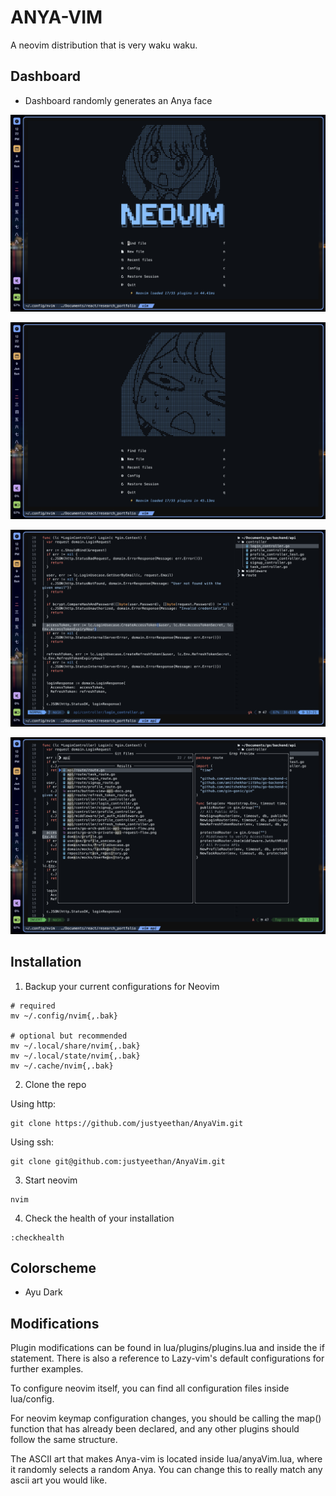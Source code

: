 # ANYA-VIM

A neovim distribution that is very waku waku.

## Dashboard

- Dashboard randomly generates an Anya face

![Main Dashboard](./assets/anyavim.png)

![Dashboard smirk](./assets/anyavim2.png)

![Dashboard happy](./assets/Editor.png)

![Dashboard happy](./assets/Usage.png)

## Installation

1. Backup your current configurations for Neovim

```
# required
mv ~/.config/nvim{,.bak}

# optional but recommended
mv ~/.local/share/nvim{,.bak}
mv ~/.local/state/nvim{,.bak}
mv ~/.cache/nvim{,.bak}
```

2. Clone the repo

Using http:

```
git clone https://github.com/justyeethan/AnyaVim.git
```

Using ssh:

```
git clone git@github.com:justyeethan/AnyaVim.git
```

3. Start neovim

```
nvim
```

4. Check the health of your installation

```
:checkhealth
```

## Colorscheme

- Ayu Dark

## Modifications

Plugin modifications can be found in lua/plugins/plugins.lua and inside the if statement. There is also a reference to Lazy-vim's default configurations for further examples.

To configure neovim itself, you can find all configuration files inside lua/config.

For neovim keymap configuration changes, you should be calling the map() function that has already been declared, and any other plugins should follow the same structure.

The ASCII art that makes Anya-vim is located inside lua/anyaVim.lua, where it randomly selects a random Anya. You can change this to really match any ascii art you would like.
